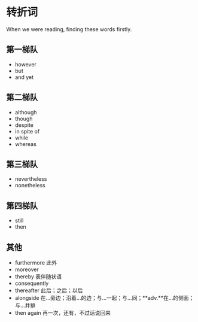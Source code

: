 # 转折词

When we were reading, finding these words firstly.

## 第一梯队

- however
- but
- and yet

## 第二梯队

- although
- though
- despite
- in spite of
- while
- whereas

## 第三梯队

- nevertheless
- nonetheless

## 第四梯队

- still
- then

## 其他

- furthermore 此外
- moreover
- thereby 表伴随状语
- consequently
- thereafter 此后；之后；以后
- alongside 在…旁边；沿着…的边；与…一起；与…同；**adv.**在…的侧面；与…并排
- then again 再一次，还有，不过话说回来